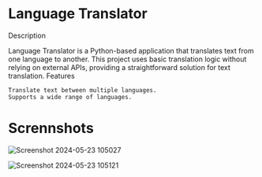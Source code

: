 Language Translator
=====================

Description

Language Translator is a Python-based application that translates text from one language to another. This project uses basic translation logic without relying on external APIs, providing a straightforward solution for text translation.
Features

    Translate text between multiple languages.
    Supports a wide range of languages.


Scrennshots
============
![Screenshot 2024-05-23 105027](https://github.com/Rushikesh-264/Language_Translator/assets/150276077/ebabbd03-4830-445d-8770-657c4c69550c)



![Screenshot 2024-05-23 105121](https://github.com/Rushikesh-264/Language_Translator/assets/150276077/63bcca8f-03b4-48a7-a4e0-bbb669d61f22)

    
